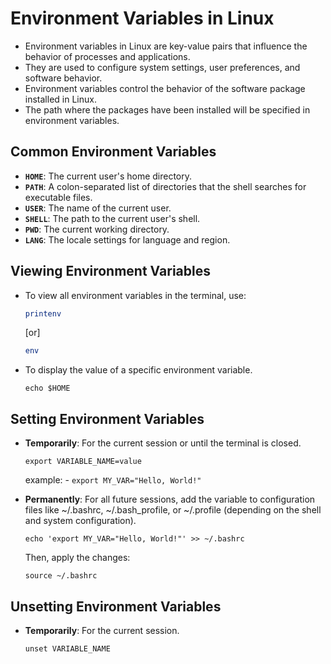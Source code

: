 # Environment Variables in Linux

- Environment variables in Linux are key-value pairs that influence the behavior of processes and applications.
- They are used to configure system settings, user preferences, and software behavior.
- Environment variables control the behavior of the software package installed in Linux.
- The path where the packages have been installed will be specified in environment variables.

## Common Environment Variables

- **`HOME`**: The current user's home directory.
- **`PATH`**: A colon-separated list of directories that the shell searches for executable files.
- **`USER`**: The name of the current user.
- **`SHELL`**: The path to the current user's shell.
- **`PWD`**: The current working directory.
- **`LANG`**: The locale settings for language and region.

## Viewing Environment Variables

- To view all environment variables in the terminal, use:
  ```bash
  printenv
  ```
  [or]
  ```bash
  env
  ```

- To display the value of a specific environment variable.
  ```
  echo $HOME
  ```

## Setting Environment Variables

- **Temporarily**: For the current session or until the terminal is closed.
  ```
  export VARIABLE_NAME=value
  ```
  example: - `export MY_VAR="Hello, World!"`

- **Permanently**: For all future sessions, add the variable to configuration files like ~/.bashrc, ~/.bash_profile, or ~/.profile (depending on the shell and system configuration).
  ```
  echo 'export MY_VAR="Hello, World!"' >> ~/.bashrc
  ```
  Then, apply the changes:

  ```
  source ~/.bashrc
  ```
## Unsetting Environment Variables
- **Temporarily**: For the current session.
  ```
  unset VARIABLE_NAME
  ```
